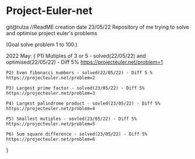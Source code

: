 # Project-Euler-net 
git@tulza
//ReadME creation date 23/05/22 
Repository of me trying to solve and optimise project euler's problems

(Goal solve problem 1 to 100.)

2022 May:
{
	P1) Mutiples of 3 or 5 - solved(22/05/22) and optimised(22/05/22) - Diff 5% https://projecteuler.net/problem=1
	
	P2) Even fibonacci numbers - solved(22/05/22) - Diff 5 % https://projecteuler.net/problem=2
	
	P3) Largest prime factor - solved(23/05/22) - Diff 5% https://projecteuler.net/problem=3
	
	P4) Largest palindrome product - sovled(23/05/22) - Diff 5% https://projecteuler.net/problem=4
	
	P5) Smallest mutiples - sovled(23/05/22) - Diff 5% https://projecteuler.net/problem=5
	
	P6) Sum square difference - solved(23/05/22) - Diff 5% https://projecteuler.net/problem=6
}
